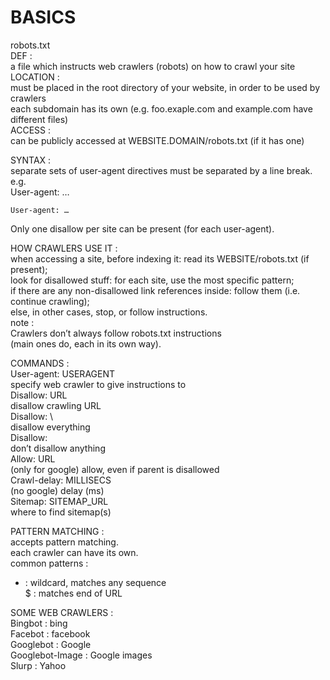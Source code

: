# BASICS  

  
robots.txt  
DEF :  
a file which instructs web crawlers (robots) on how to crawl your site  
LOCATION :   
must be placed in the root directory of your website, in order to be used by crawlers  
each subdomain has its own (e.g. foo.exaple.com and example.com have different files)  
ACCESS :   
	can be publicly accessed at WEBSITE.DOMAIN/robots.txt (if it has one)  
  
SYNTAX :   
separate sets of user-agent directives must be separated by a line break.  
e.g.  
	User-agent: …  
  
	User-agent: …  
Only one disallow per site can be present (for each user-agent).  
  
HOW CRAWLERS USE IT :  
when accessing a site, before indexing it: read its WEBSITE/robots.txt (if present);  
look for disallowed stuff: for each site, use the most specific pattern;  
if there are any non-disallowed link references inside: follow them (i.e. continue crawling);  
else, in other cases, stop, or follow instructions.  
note :  
Crawlers don’t always follow robots.txt instructions  
(main ones do, each in its own way).  
  
  
COMMANDS :   
User-agent: USERAGENT  
specify web crawler to give instructions to  
Disallow: URL  
	disallow crawling URL  
Disallow: \  
	disallow everything  
Disallow:  
don’t disallow anything  
Allow: URL  
	(only for google) allow, even if parent is disallowed  
Crawl-delay: MILLISECS  
	(no google) delay (ms)  
Sitemap: SITEMAP_URL  
	where to find sitemap(s)  
  
PATTERN MATCHING :   
accepts pattern matching.  
each crawler can have its own.  
common patterns :  
* : wildcard, matches any sequence  
$ : matches end of URL  
  
SOME WEB CRAWLERS :   
Bingbot : bing  
Facebot : facebook  
Googlebot : Google  
Googlebot-Image : Google images  
Slurp : Yahoo  

